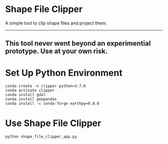 # Shape File Clipper
A simple tool to clip shape files and project them.

----
**This tool never went beyond an experimential prototype. Use at your own risk.**
----


# Set Up Python Environment
```shell script
conda create -n clipper python=3.7.6
conda activate clipper
conda install gdal
conda install geopandas
conda install -c conda-forge earthpy=0.8.0
```

# Use Shape File Clipper
```shell script
python shape_file_clipper_app.py
```

